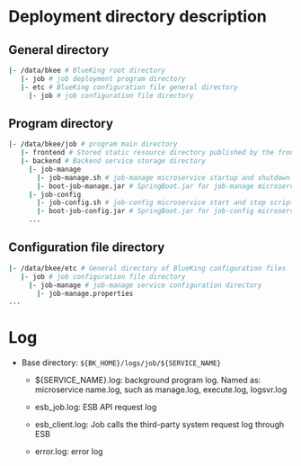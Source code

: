 # Deployment directory description
## General directory
```bash
|- /data/bkee # BlueKing root directory
   |- job # job deployment program directory
   |- etc # BlueKing configuration file general directory
     |- job # job configuration file directory
```

## Program directory
```bash
|- /data/bkee/job # program main directory
   |- frontend # Stored static resource directory published by the front end
   |- backend # Backend service storage directory
     |- job-manage
       |- job-manage.sh # job-manage microservice startup and shutdown script
       |- boot-job-manage.jar # SpringBoot.jar for job-manage microservices
     |- job-config
       |- job-config.sh # job-config microservice start and stop script
       |- boot-job-config.jar # SpringBoot.jar for job-config microservices
     ...
```
## Configuration file directory
```bash
|- /data/bkee/etc # General directory of BlueKing configuration files
   |- job # job configuration file directory
     |- job-manage # job-manage service configuration directory
       |- job-manage.properties
...
```

# Log

- Base directory: `${BK_HOME}/logs/job/${SERVICE_NAME}`

    - ${SERVICE_NAME}.log: background program log. Named as: microservice name.log, such as manage.log, execute.log, logsvr.log

    - esb_job.log: ESB API request log
   
    - esb_client.log: Job calls the third-party system request log through ESB

    - error.log: error log